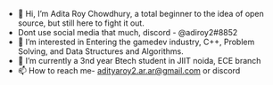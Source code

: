 - 👋 Hi, I’m  Adita Roy Chowdhury, a total beginner to the idea of open source, but still here to fight it out. 
- Dont use social media that much, discord - @adiroy2#8852
- 👀 I’m interested in Entering the gamedev industry, C++, Problem Solving, and Data Structures and Algorithms. 
- 🌱 I’m currently a 3nd year Btech student in JIIT noida, ECE branch
- 📫 How to reach me- adityaroy2.ar.ar@gmail.com or discord

